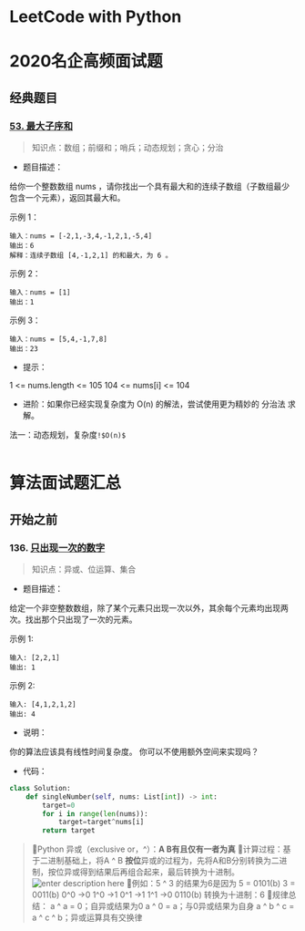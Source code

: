 # LeetCode with Python

# 2020名企高频面试题
## 经典题目
### [53. 最大子序和](https://leetcode-cn.com/problems/maximum-subarray/solution/zui-da-zi-xu-he-by-leetcode-solution/)
> 知识点：数组；前缀和；哨兵；动态规划；贪心；分治
- 题目描述：

给你一个整数数组 nums ，请你找出一个具有最大和的连续子数组（子数组最少包含一个元素），返回其最大和。

示例 1：
```
输入：nums = [-2,1,-3,4,-1,2,1,-5,4]
输出：6
解释：连续子数组 [4,-1,2,1] 的和最大，为 6 。
```
示例 2：
```
输入：nums = [1]
输出：1
```
示例 3：
```
输入：nums = [5,4,-1,7,8]
输出：23
```

- 提示：

1 <= nums.length <= 105
104 <= nums[i] <= 104

- 进阶：如果你已经实现复杂度为 O(n) 的解法，尝试使用更为精妙的 分治法 求解。

法一：动态规划，复杂度`!$O(n)$`
```python

```




# 算法面试题汇总
## 开始之前
### 136. [只出现一次的数字](https://leetcode-cn.com/problems/single-number/solution/zhi-chu-xian-yi-ci-de-shu-zi-by-leetcode-solution/)
> 知识点：异或、位运算、集合
- 题目描述：

给定一个非空整数数组，除了某个元素只出现一次以外，其余每个元素均出现两次。找出那个只出现了一次的元素。 

示例 1: 
```
输入: [2,2,1] 
输出: 1 
```
示例 2: 
```
输入: [4,1,2,1,2] 
输出: 4 
```
- 说明： 

你的算法应该具有线性时间复杂度。 你可以不使用额外空间来实现吗？ 

- 代码：
```python
class Solution:
    def singleNumber(self, nums: List[int]) -> int:
        target=0
        for i in range(len(nums)):
            target=target^nums[i]
        return target
```
> 🐍Python 异或（exclusive or，^）：**A B有且仅有一者为真**
> 🐍计算过程：基于二进制基础上，将A ^ B **按位**异或的过程为，先将A和B分别转换为二进制，按位异或得到结果后再组合起来，最后转换为十进制。
> ![enter description here](./images/1641194916400.png)
> 🐍例如：5 ^ 3 的结果为6是因为
> 5 = 0101(b)
> 3 = 0011(b)
> 0^0 ->0
> 1^0 ->1
> 0^1 ->1
> 1^1 ->0
> 0110(b) 转换为十进制：6
> 🐍规律总结：
> a ^ a = 0；自异或结果为0
> a ^ 0 = a；与0异或结果为自身
> a ^ b ^ c = a ^ c ^ b；异或运算具有交换律



